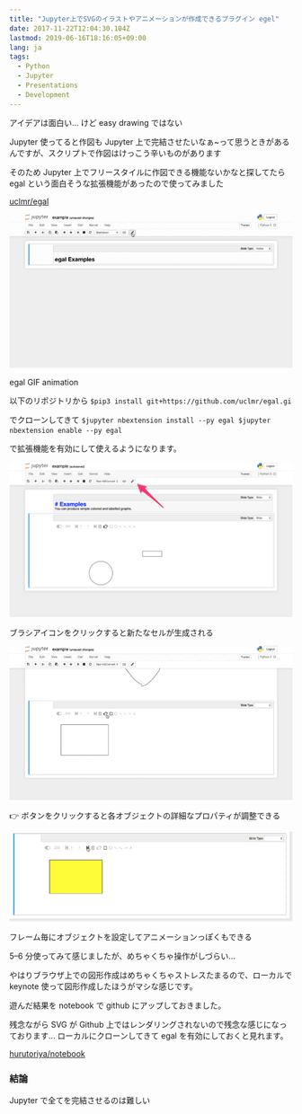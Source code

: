 ```yaml
---
title: "Jupyter上でSVGのイラストやアニメーションが作成できるプラグイン egel"
date: 2017-11-22T12:04:30.104Z
lastmod: 2019-06-16T18:16:05+09:00
lang: ja
tags:
  - Python
  - Jupyter
  - Presentations
  - Development
---
```


アイデアは面白い… けど easy drawing ではない

Jupyter 使ってると作図も Jupyter 上で完結させたいなぁ~って思うときがあるんですが、スクリプトで作図はけっこう辛いものがあります

そのため Jupyter 上でフリースタイルに作図できる機能ないかなと探してたら egal という面白そうな拡張機能があったので使ってみました

[uclmr/egal](https://github.com/uclmr/egal)

![image](/posts/2017-11-22/images/1.gif)

egal GIF animation

以下のリポジトリから
`$pip3 install git+https://github.com/uclmr/egal.gi`

でクローンしてきて
`$jupyter nbextension install --py egal $jupyter nbextension enable --py egal`

で拡張機能を有効にして使えるようになります。

![image](/posts/2017-11-22/images/2.png)

ブラシアイコンをクリックすると新たなセルが生成される

![image](/posts/2017-11-22/images/3.gif)

👉 ボタンをクリックすると各オブジェクトの詳細なプロパティが調整できる

![image](/posts/2017-11-22/images/4.gif)

フレーム毎にオブジェクトを設定してアニメーションっぽくもできる

5–6 分使ってみて感じましたが、めちゃくちゃ操作がしづらい…

やはりブラウザ上での図形作成はめちゃくちゃストレスたまるので、ローカルで keynote 使って図形作成したほうがマシな感じです。

遊んだ結果を notebook で github にアップしておきました。

残念ながら SVG が Github 上ではレンダリングされないので残念な感じになっております... ローカルにクローンしてきて egal を有効にしておくと見れます。

[hurutoriya/notebook](https://github.com/hurutoriya/notebook/blob/master/notebook/egal_example.ipynb)

### 結論

Jupyter で全てを完結させるのは難しい
